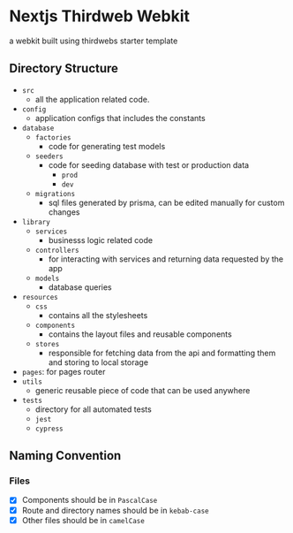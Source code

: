 # Nextjs Thirdweb Webkit

a webkit built using thirdwebs starter template

## Directory Structure
- `src`
  - all the application related code. 
- `config`
  - application configs that includes the constants
- `database`
  - `factories`
    - code for generating test models
  - `seeders`
    - code for seeding database with test or production data
      - `prod`
      - `dev`
  - `migrations`
    - sql files generated by prisma, can be edited manually for custom changes
- `library`
  - `services`
    - businesss logic related code
  - `controllers`
    - for interacting with services and returning data requested by the app
  - `models`
    - database queries
- `resources`
  - `css`
    - contains all the stylesheets
  - `components`
    - contains the layout files and reusable components
  - `stores`
    - responsible for fetching data from the api and formatting them and storing to local storage
- `pages`: for pages router
- `utils`
  - generic reusable piece of code that can be used anywhere
- `tests`
  - directory for all automated tests
  - `jest`
  - `cypress`


## Naming Convention

### Files
- [x] Components should be in `PascalCase`
- [x] Route and directory names should be in `kebab-case`
- [x] Other files should be in `camelCase`
